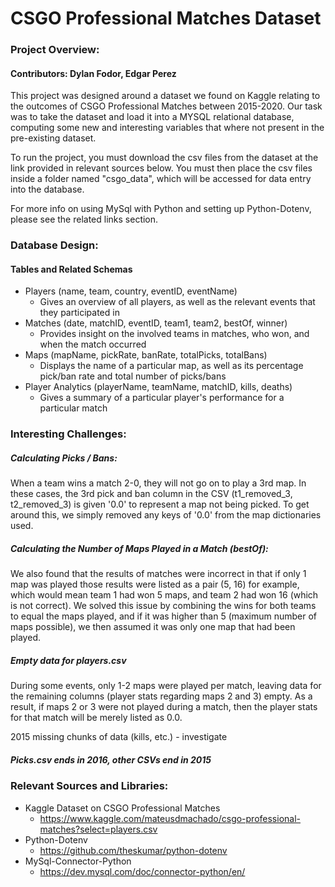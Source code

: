 # CSGO Professional Matches Dataset
### Project Overview:
#### Contributors: Dylan Fodor, Edgar Perez
This project was designed around a dataset we found on Kaggle relating
to the outcomes of CSGO Professional Matches between 2015-2020. Our task
was to take the dataset and load it into a MYSQL relational database, computing
some new and interesting variables that where not present in the pre-existing
dataset.

To run the project, you must download the csv files from the dataset at the link provided
in relevant sources below. You must then place the csv files 
inside a folder named "csgo_data", which will be accessed for data entry 
into the database.

For more info on using MySql with Python and setting up Python-Dotenv, please see
the related links section.

### Database Design:
#### Tables and Related Schemas
- Players (name, team, country, eventID, eventName)
  - Gives an overview of all players, as well
  as the relevant events that they participated in
- Matches (date, matchID, eventID, team1, team2, bestOf, winner)
  - Provides insight on the involved teams in matches, who won, and when
  the match occurred
- Maps (mapName, pickRate, banRate, totalPicks, totalBans)
  - Displays the name of a particular map, as well as its percentage pick/ban rate
  and total number of picks/bans
- Player Analytics (playerName, teamName, matchID, kills, deaths)
  - Gives a summary of a particular player's performance for a particular match

### Interesting Challenges:
##### Calculating Picks / Bans:
When a team wins a match 2-0, they will not go on to play a 3rd map. In these cases,
the 3rd pick and ban column in the CSV (t1_removed_3, t2_removed_3) is 
given '0.0' to represent a map not being picked. To get around this, we simply removed any keys of '0.0' 
from the map dictionaries used. 

##### Calculating the Number of Maps Played in a Match (bestOf):
We also found that the results of matches were incorrect in that if only 1 map was played those
results were listed as a pair (5, 16) for example, which would mean team 1 had won 5 maps, and team 2 had won 16 (which is not correct).
We solved this issue by combining the wins for both teams to equal the maps
played, and if it was higher than 5 (maximum number of maps possible),
we then assumed it was only one map that had been played.

##### Empty data for players.csv
During some events, only 1-2 maps were played per match, leaving data for the remaining columns 
(player stats regarding maps 2 and 3) empty. As a result, if maps 2 or 3 were not played during a match, 
then the player stats for that match will be merely listed as 0.0.

2015 missing chunks of data (kills, etc.) - investigate 

##### Picks.csv ends in 2016, other CSVs end in 2015

### Relevant Sources and Libraries:
- Kaggle Dataset on CSGO Professional Matches
  - https://www.kaggle.com/mateusdmachado/csgo-professional-matches?select=players.csv
- Python-Dotenv
  - https://github.com/theskumar/python-dotenv
- MySql-Connector-Python
  - https://dev.mysql.com/doc/connector-python/en/
